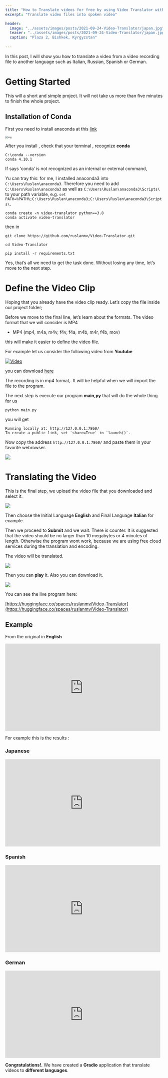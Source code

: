 ```yaml
---
title: "How to Translate videos for free by using Video Translator with Python."
excerpt: "Translate video files into spoken video"

header:
  image: "../assets/images/posts/2021-09-24-Video-Translator/japan.jpg"
  teaser: "../assets/images/posts/2021-09-24-Video-Translator/japan.jpg"
  caption: "Plaza 2, Bishkek, Kyrgyzstan"
  
---
```


In this post, I will show you how to translate a  video from a video recording file to another language such as Italian, Russian, Spanish or German.

# Getting Started

This will a short and simple project. It will not take us more than five minutes to finish the whole project. 

## Installation of Conda

First you need to install anaconda at this [link](https://www.anaconda.com/products/individual)

<img src="../assets/images/posts/2021-09-24-Video-Translator/1.jpg" alt="img" style="zoom:50%;" />

After you install , check that your terminal , recognize **conda**

```
C:\conda --version
conda 4.10.1
```

If says ‘conda’ is not recognized as an internal or external command,

Yu can tray this: for me, I installed anaconda3 into `C:\Users\Ruslan\anaconda3`. Therefore you need to add `C:\Users\Ruslan\anaconda3` as well as `C:\Users\Ruslan\anaconda3\Scripts\` to your path variable, e.g. `set PATH=%PATH%;C:\Users\Ruslan\anaconda3;C:\Users\Ruslan\anaconda3\Scripts\`.

```
conda create -n video-translator python==3.8
conda activate video-translator
```

then in 

```
git clone https://github.com/ruslanmv/Video-Translator.git
```

```
cd Video-Translator
```

```
pip install -r requirements.txt
```

Yes, that’s all we need to get the task done. Without losing any time, let’s move to the next step.

# Define the Video Clip

Hoping that you already have the video clip ready. Let’s copy the file inside our project folder; 

 Before we move to the final line, let’s learn about the formats. The video format that we will consider is MP4

- MP4 (mp4, m4a, m4v, f4v, f4a, m4b, m4r, f4b, mov)

this will make it easier to define the video file. 

For example let us consider the following video from **Youtube**



[![Video](../assets/images/posts/2021-09-24-Video-Translator/2.png)](https://www.youtube.com/watch?v=h5gNSHcoVmQ)



you can download [here](https://github.com/ruslanmv/Video-Translator/raw/master/obama.mp4)

The  recording is in mp4 format,. It will be helpful when we will import the file to the program.

The next step is execute our program  **main,py** that will do the whole thing for us

```
python main.py
```

you will get

```
Running locally at: http://127.0.0.1:7860/
To create a public link, set `share=True` in `launch()`.
```



Now copy the  address   `http://127.0.0.1:7860/` and  paste them in your favorite webrowser.

![](../assets/images/posts/2021-09-24-Video-Translator/1-16326906025541.jpg)



#  Translating the  Video

This is the final step, we upload the video file that you downloaded and select  it.

![](../assets/images/posts/2021-09-24-Video-Translator/2-16326913316182.png)



Then  choose the  Initial Language **English** and Final Language **Italian**  for example.



Then we proceed to **Submit** and we wait. There is  counter. It is suggested that the video should be no larger than 10 megabytes or 4 minutes of length. Otherwise the program wont work, because we are using free cloud services during the translation and encoding.

The video will be translated.

![](../assets/images/posts/2021-09-24-Video-Translator/4.jpg)



Then you can **play** it. Also you can download it.



![](../assets/images/posts/2021-09-24-Video-Translator/5.jpg)



You can see the live program here:

[https://huggingface.co/spaces/ruslanmv/Video-Translator](https://huggingface.co/spaces/ruslanmv/Video-Translator)

## Example

From the original in **English**

<iframe src="https://player.vimeo.com/video/745605170?h=66e65935a8&amp;badge=0&amp;autopause=0&amp;player_id=0&amp;app_id=58479" width="496" height="279" frameborder="0" allow="autoplay; fullscreen; picture-in-picture" allowfullscreen title="Obama English - Original"></iframe>

For example this is the results :

### Japanese

<iframe src="https://player.vimeo.com/video/745605250?h=aeabc1abad&amp;title=0&amp;byline=0&amp;portrait=0&amp;speed=0&amp;badge=0&amp;autopause=0&amp;player_id=0&amp;app_id=58479" width="496" height="279" frameborder="0" allow="autoplay; fullscreen; picture-in-picture" allowfullscreen title="video_translated_ja"></iframe>

### Spanish

<iframe src="https://player.vimeo.com/video/745605213?h=24ab9d0f5a&amp;badge=0&amp;autopause=0&amp;player_id=0&amp;app_id=58479" width="496" height="279" frameborder="0" allow="autoplay; fullscreen; picture-in-picture" allowfullscreen title="video_translated_es"></iframe>

### German



<iframe src="https://player.vimeo.com/video/745605189?h=509a784819&amp;badge=0&amp;autopause=0&amp;player_id=0&amp;app_id=58479" width="496" height="279" frameborder="0" allow="autoplay; fullscreen; picture-in-picture" allowfullscreen title="video_translated_de"></iframe>



**Congratulations!.**  We have created a **Gradio** application that translate videos to **different languages**.

